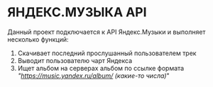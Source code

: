 # **ЯНДЕКС.МУЗЫКА API**

Данный проект подключается к API Яндекс.Музыки и выполняет несколько функций:

1. Скачивает последний прослушанный пользователем трек
2. Выводит пользователю чарт Яндекса
3. Ищет альбом на серверах альбом по ссылке формата _"https://music.yandex.ru/album/ (какие-то числа)_"
